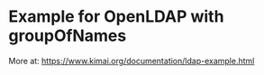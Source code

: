 # Example for OpenLDAP with groupOfNames

More at: https://www.kimai.org/documentation/ldap-example.html

